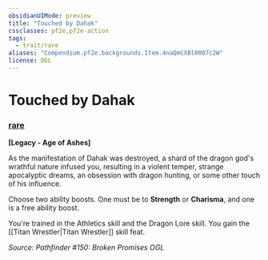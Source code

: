 ```yaml
---
obsidianUIMode: preview
title: "Touched by Dahak"
cssclasses: pf2e,pf2e-action
tags:
  - trait/rare
aliases: "Compendium.pf2e.backgrounds.Item.4naQmCXBl0007c2W"
license: OGL
---
```

# Touched by Dahak

### [rare](rare "Rare Rarity Trait")






**\[Legacy - Age of Ashes\]**

As the manifestation of Dahak was destroyed, a shard of the dragon god's wrathful nature infused you, resulting in a violent temper, strange apocalyptic dreams, an obsession with dragon hunting, or some other touch of his influence.

Choose two ability boosts. One must be to **Strength** or **Charisma**, and one is a free ability boost.

You're trained in the Athletics skill and the Dragon Lore skill. You gain the [[Titan Wrestler|Titan Wrestler]] skill feat.

*Source: Pathfinder #150: Broken Promises*
*OGL*
